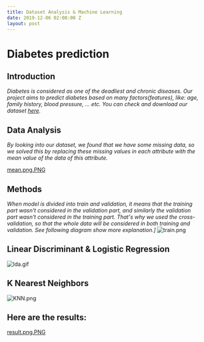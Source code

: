 ```yaml
---
title: Dataset Analysis & Machine Learning
date: 2019-12-06 02:08:00 Z
layout: post
---
```


# **Diabetes prediction**

## **Introduction**

*Diabetes is considered as one of the deadliest and chronic diseases. Our project aims to predict diabetes based on many factors(features), like: age, family history, blood pressure, ... etc. You can check and download our dataset [here](https://www.kaggle.com/edubrq/diabetes).*

## **Data Analysis**

*By looking into our dataset, we found that we have some missing data, so we solved this by replacing these missing values in each attribute with the mean value of the data of this attribute.*


[mean.png.PNG](/uploads/mean.png.PNG)

## **Methods**

*When model is divided into train and validation, it means that the training part wasn't considered in the validation part, and similarly the validation part wasn't considered in the training part. That's why we used the cross-validation, so that the whole data will be considered in both training and validation. See following diagram show more explanation.\]*
![train.png](/uploads/train.png)

## **Linear Discriminant & Logistic Regression**

![lda.gif](/uploads/lda.gif)

## **K Nearest Neighbors**

![KNN.png](/uploads/KNN.png)

## **Here are the results:**

[result.png.PNG](/uploads/result.png.PNG)